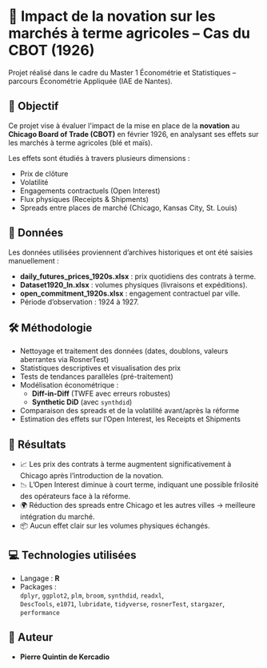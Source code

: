 # 📘 Impact de la novation sur les marchés à terme agricoles – Cas du CBOT (1926)

Projet réalisé dans le cadre du Master 1 Économétrie et Statistiques – parcours Économétrie Appliquée (IAE de Nantes).

## 📌 Objectif

Ce projet vise à évaluer l'impact de la mise en place de la **novation** au **Chicago Board of Trade (CBOT)** en février 1926, en analysant ses effets sur les marchés à terme agricoles (blé et maïs).

Les effets sont étudiés à travers plusieurs dimensions :
- Prix de clôture
- Volatilité
- Engagements contractuels (Open Interest)
- Flux physiques (Receipts & Shipments)
- Spreads entre places de marché (Chicago, Kansas City, St. Louis)

## 📁 Données

Les données utilisées proviennent d’archives historiques et ont été saisies manuellement :
- **daily_futures_prices_1920s.xlsx** : prix quotidiens des contrats à terme.
- **Dataset1920_ln.xlsx** : volumes physiques (livraisons et expéditions).
- **open_commitment_1920s.xlsx** : engagement contractuel par ville.
- Période d’observation : 1924 à 1927.

## 🛠 Méthodologie

- Nettoyage et traitement des données (dates, doublons, valeurs aberrantes via RosnerTest)
- Statistiques descriptives et visualisation des prix
- Tests de tendances parallèles (pré-traitement)
- Modélisation économétrique :
  - **Diff-in-Diff** (TWFE avec erreurs robustes)
  - **Synthetic DiD** (avec `synthdid`)
- Comparaison des spreads et de la volatilité avant/après la réforme
- Estimation des effets sur l’Open Interest, les Receipts et Shipments

## 🧠 Résultats

- 📈 Les prix des contrats à terme augmentent significativement à Chicago après l’introduction de la novation.
- 📉 L’Open Interest diminue à court terme, indiquant une possible frilosité des opérateurs face à la réforme.
- 🌍 Réduction des spreads entre Chicago et les autres villes → meilleure intégration du marché.
- 📦 Aucun effet clair sur les volumes physiques échangés.

## 💻 Technologies utilisées

- Langage : **R**
- Packages :  
  `dplyr`, `ggplot2`, `plm`, `broom`, `synthdid`, `readxl`,  
  `DescTools`, `e1071`, `lubridate`, `tidyverse`, `rosnerTest`, `stargazer`, `performance`


## 👤 Auteur

- **Pierre Quintin de Kercadio**  




